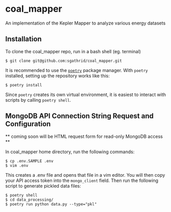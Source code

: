 # coal_mapper
An implementation of the Kepler Mapper to analyze various energy datasets



## Installation

To clone the coal_mapper repo, run in a bash shell (eg. terminal)

```
$ git clone git@github.com:sgathrid/coal_mapper.git
```

It is recommended to use the [`poetry`](https://python-poetry.org) package
manager. With `poetry` installed, setting up the repository works like
this:

```
$ poetry install
```

Since `poetry` creates its own virtual environment, it is easiest to
interact with scripts by calling `poetry shell`.


## MongoDB API Connection String Request and Configuration

** coming soon will be HTML request form for read-only MongoDB access **

In coal_mapper home directory, run the following commands:

```
$ cp .env.SAMPLE .env
$ vim .env
```
This creates a .env file and opens that file in a vim editor. You will then copy your API access token into the `mongo_client` field.
Then run the following script to generate pickled data files:

```
$ poetry shell
$ cd data_processing/ 
$ poetry run python data.py --type="pkl"
```

